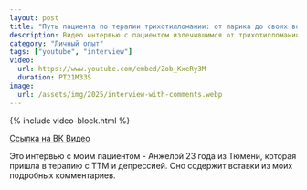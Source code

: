 ```yaml
---
layout: post
title: "Путь пациента по терапии трихотилломании: от парика до своих волос - интервью с Анжелой"
description: Видео интервью с пациентом излечившимся от трихотилломании, в котором я даю подробные комментарии
category: "Личный опыт"
tags: ["youtube", "interview"]
video:
  url: https://www.youtube.com/embed/Zob_KxeRy3M
  duration: PT21M33S
image:
  url: /assets/img/2025/interview-with-comments.webp
---
```


{% include video-block.html %}

<a href="https://vk.com/video-211245681_456239034" rel="nofollow">Ссылка на ВК Видео</a>

Это интервью с моим пациентом - Анжелой 23 года из Тюмени, которая пришла в терапию с ТТМ и депрессией. Оно содержит вставки из моих подробных комментариев.